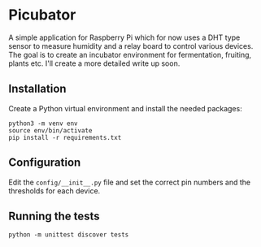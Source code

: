 # Picubator

A simple application for Raspberry Pi which for now uses a DHT type sensor to measure humidity and a relay board to control various devices.
The goal is to create an incubator environment for fermentation, fruiting, plants etc. I'll create a more detailed write up soon.

## Installation

Create a Python virtual environment and install the needed packages:

```
python3 -m venv env
source env/bin/activate
pip install -r requirements.txt
```

## Configuration

Edit the `config/__init__.py` file and set the correct pin numbers and the thresholds for each device.

## Running the tests

```
python -m unittest discover tests
```
